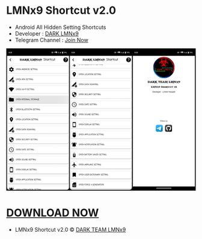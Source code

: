 # LMNx9 Shortcut v2.0

 - Android All Hidden Setting Shortcuts
 - Developer : [DARK LMNx9](https://t.me/x_LMNx9)
 - Telegram Channel : [Join Now](https://t.me/TEAM_LMNx9)
   
![logo](https://github.com/LMNx9-JOHNY/LMNx9-Shortcut.apk/blob/main/PhotoCollage_1740336734019.jpg)

# <a href="https://github.com/LMNx9-JOHNY/LMNx9-Shortcut.apk/raw/refs/heads/main/lmnx9_shortcut_2.0.apk">DOWNLOAD NOW</a>


- LMNx9 Shortcut v2.0 © [DARK TEAM LMNx9](https://t.me/TEAM_LMNx9)
